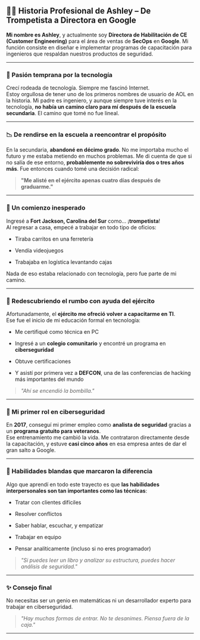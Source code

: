
## 👩‍💻 Historia Profesional de Ashley – De Trompetista a Directora en Google

**Mi nombre es Ashley**, y actualmente soy **Directora de Habilitación de CE (Customer Engineering)** para el área de ventas de **SecOps** en **Google**. Mi función consiste en diseñar e implementar programas de capacitación para ingenieros que respaldan nuestros productos de seguridad.

---

### 🧠 Pasión temprana por la tecnología

Crecí rodeada de tecnología. Siempre me fascinó Internet.  
Estoy orgullosa de tener uno de los primeros nombres de usuario de AOL en la historia. Mi padre es ingeniero, y aunque siempre tuve interés en la tecnología, **no había un camino claro para mí después de la escuela secundaria**. El camino que tomé no fue lineal.

---

### 📉 De rendirse en la escuela a reencontrar el propósito

En la secundaria, **abandoné en décimo grado**. No me importaba mucho el futuro y me estaba metiendo en muchos problemas. Me di cuenta de que si no salía de ese entorno, **probablemente no sobreviviría dos o tres años más**. Fue entonces cuando tomé una decisión radical:

> **"Me alisté en el ejército apenas cuatro días después de graduarme."**

---

### 🎺 Un comienzo inesperado

Ingresé a **Fort Jackson, Carolina del Sur** como... ¡**trompetista**!  
Al regresar a casa, empecé a trabajar en todo tipo de oficios:

- Tiraba carritos en una ferretería
    
- Vendía videojuegos
    
- Trabajaba en logística levantando cajas
    

Nada de eso estaba relacionado con tecnología, pero fue parte de mi camino.

---

### 🔁 Redescubriendo el rumbo con ayuda del ejército

Afortunadamente, el **ejército me ofreció volver a capacitarme en TI**.  
Ese fue el inicio de mi educación formal en tecnología:

- Me certifiqué como técnica en PC
    
- Ingresé a un **colegio comunitario** y encontré un programa en **ciberseguridad**
    
- Obtuve certificaciones
    
- Y asistí por primera vez a **DEFCON**, una de las conferencias de hacking más importantes del mundo
    

> _"Ahí se encendió la bombilla."_

---

### 🚀 Mi primer rol en ciberseguridad

En **2017**, conseguí mi primer empleo como **analista de seguridad** gracias a un **programa gratuito para veteranos**.  
Ese entrenamiento me cambió la vida. Me contrataron directamente desde la capacitación, y estuve **casi cinco años** en esa empresa antes de dar el gran salto a Google.

---

### 🤝 Habilidades blandas que marcaron la diferencia

Algo que aprendí en todo este trayecto es que **las habilidades interpersonales son tan importantes como las técnicas**:

- Tratar con clientes difíciles
    
- Resolver conflictos
    
- Saber hablar, escuchar, y empatizar
    
- Trabajar en equipo
    
- Pensar analíticamente (incluso si no eres programador)
    

> _"Si puedes leer un libro y analizar su estructura, puedes hacer análisis de seguridad."_

---

### ✨ Consejo final

No necesitas ser un genio en matemáticas ni un desarrollador experto para trabajar en ciberseguridad.

> _"Hay muchas formas de entrar. No te desanimes. Piensa fuera de la caja."_

---

